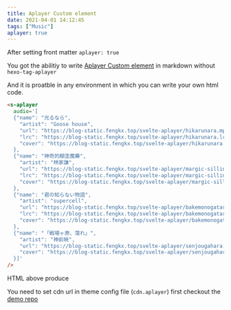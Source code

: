 ```yaml
---
title: Aplayer Custom element
date: 2021-04-01 14:12:45
tags: ["Music"]
aplayer: true
---
```


After setting front matter `aplayer: true`

You got the abilitiy to write [Aplayer Custom element](https://github.com/fengkx/svelte-aplayer) in markdown without `hexo-tag-aplayer`

And it is proatble in any environment in which you can write your own html code.

```html
<s-aplayer
  audio='[
  {"name": "光るなら",
    "artist": "Goose house",
    "url": "https://blog-static.fengkx.top/svelte-aplayer/hikarunara.mp3",
    "lrc": "https://blog-static.fengkx.top/svelte-aplayer/hikarunara.lrc",
    "cover": "https://blog-static.fengkx.top/svelte-aplayer/hikarunara.jpg"
  },
  {"name": "神奇的糊塗魔藥",
    "artist": "林家謙",
    "url": "https://blog-static.fengkx.top/svelte-aplayer/margic-sillines.mp3",
    "lrc": "https://blog-static.fengkx.top/svelte-aplayer/margic-silliness.lrc",
    "cover": "https://blog-static.fengkx.top/svelte-aplayer/margic-sillines.jpg"
  },
  {"name": "君の知らない物語",
    "artist": "supercell",
    "url": "https://blog-static.fengkx.top/svelte-aplayer/bakemonogatari-ed.mp3",
    "lrc": "https://blog-static.fengkx.top/svelte-aplayer/bakemonogatari-ed.lrc",
    "cover": "https://blog-static.fengkx.top/svelte-aplayer/bakemonogatari-ed.jpg"
  },
  {"name": "「戦場ヶ原、蕩れ」",
    "artist": "神前暁",
    "url": "https://blog-static.fengkx.top/svelte-aplayer/senjougahara.mp3",
    "cover": "https://blog-static.fengkx.top/svelte-aplayer/senjougahara.jpg"
  }]'
/>
```

HTML above produce

<s-aplayer
          audio='[
  {"name": "光るなら",
    "artist": "Goose house",
    "url": "https://blog-static.fengkx.top/svelte-aplayer/hikarunara.mp3",
    "lrc": "https://blog-static.fengkx.top/svelte-aplayer/hikarunara.lrc",
    "cover": "https://blog-static.fengkx.top/svelte-aplayer/hikarunara.jpg"
  },
  {"name": "神奇的糊塗魔藥",
    "artist": "林家謙",
    "url": "https://blog-static.fengkx.top/svelte-aplayer/margic-sillines.mp3",
    "lrc": "https://blog-static.fengkx.top/svelte-aplayer/margic-silliness.lrc",
    "cover": "https://blog-static.fengkx.top/svelte-aplayer/margic-sillines.jpg"
  },
  {"name": "君の知らない物語",
    "artist": "supercell",
    "url": "https://blog-static.fengkx.top/svelte-aplayer/bakemonogatari-ed.mp3",
    "lrc": "https://blog-static.fengkx.top/svelte-aplayer/bakemonogatari-ed.lrc",
    "cover": "https://blog-static.fengkx.top/svelte-aplayer/bakemonogatari-ed.jpg"
  },
  {"name": "「戦場ヶ原、蕩れ」",
    "artist": "神前暁",
    "url": "https://blog-static.fengkx.top/svelte-aplayer/senjougahara.mp3",
    "cover": "https://blog-static.fengkx.top/svelte-aplayer/senjougahara.jpg"
  }]' />

You need to set cdn url in theme config file (`cdn.aplayer`) first checkout the [demo repo](https://github.com/fengkx/purer-theme-demo/blob/master/_config.theme.yml#L145)
